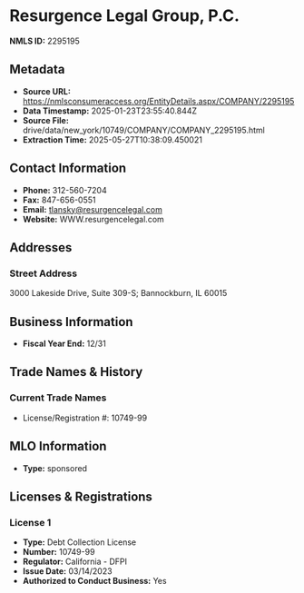 # Resurgence Legal Group, P.C.

**NMLS ID:** 2295195

## Metadata
- **Source URL:** https://nmlsconsumeraccess.org/EntityDetails.aspx/COMPANY/2295195
- **Data Timestamp:** 2025-01-23T23:55:40.844Z
- **Source File:** drive/data/new_york/10749/COMPANY/COMPANY_2295195.html
- **Extraction Time:** 2025-05-27T10:38:09.450021

## Contact Information
- **Phone:** 312-560-7204
- **Fax:** 847-656-0551
- **Email:** tlansky@resurgencelegal.com
- **Website:** WWW.resurgencelegal.com

## Addresses
### Street Address
3000 Lakeside Drive, Suite 309-S; Bannockburn, IL 60015

## Business Information
- **Fiscal Year End:** 12/31

## Trade Names & History
### Current Trade Names
- License/Registration #: 10749-99

## MLO Information
- **Type:** sponsored

## Licenses & Registrations

### License 1
- **Type:** Debt Collection License
- **Number:** 10749-99
- **Regulator:** California - DFPI
- **Issue Date:** 03/14/2023
- **Authorized to Conduct Business:** Yes
